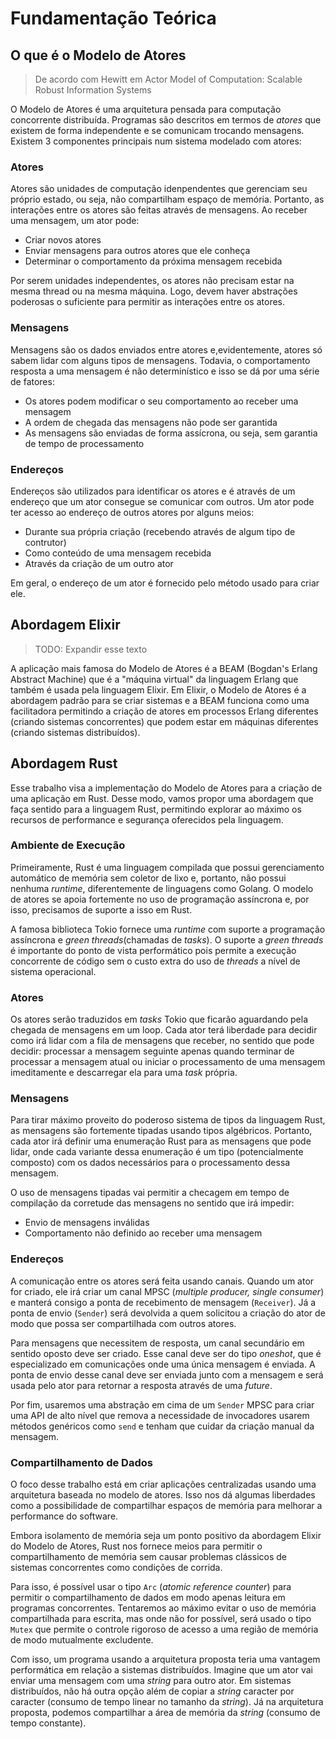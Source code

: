 # Fundamentação Teórica

## O que é o Modelo de Atores

> De acordo com Hewitt em Actor Model of Computation: Scalable Robust Information Systems

O Modelo de Atores é uma arquitetura pensada para computação concorrente distribuída. Programas são descritos em termos de _atores_ que existem de forma independente e se comunicam trocando mensagens. Existem 3 componentes principais num sistema modelado com atores:

### Atores

Atores são unidades de computação idenpendentes que gerenciam seu próprio estado, ou seja, não compartilham espaço de memória. Portanto, as interações entre os atores são feitas através de mensagens. Ao receber uma mensagem, um ator pode:

- Criar novos atores
- Enviar mensagens para outros atores que ele conheça
- Determinar o comportamento da próxima mensagem recebida

Por serem unidades independentes, os atores não precisam estar na mesma thread ou na mesma máquina. Logo, devem haver abstrações poderosas o suficiente para permitir as interações entre os atores. 

### Mensagens

Mensagens são os dados enviados entre atores e,evidentemente, atores só sabem lidar com alguns tipos de mensagens. Todavia, o comportamento resposta a uma mensagem é não determinístico e isso se dá por uma série de fatores:

- Os atores podem modificar o seu comportamento ao receber uma mensagem
- A ordem de chegada das mensagens não pode ser garantida
- As mensagens são enviadas de forma assícrona, ou seja, sem garantia de tempo de processamento

### Endereços

Endereços são utilizados para identificar os atores e é através de um endereço que um ator consegue se comunicar com outros. Um ator pode ter acesso ao endereço de outros atores por alguns meios:

- Durante sua própria criação (recebendo através de algum tipo de contrutor)
- Como conteúdo de uma mensagem recebida
- Através da criação de um outro ator

Em geral, o endereço de um ator é fornecido pelo método usado para criar ele.

## Abordagem Elixir

> TODO: Expandir esse texto

A aplicação mais famosa do Modelo de Atores é a BEAM (Bogdan's Erlang Abstract Machine) que é a "máquina virtual" da linguagem Erlang que também é usada pela linguagem Elixir. Em Elixir, o Modelo de Atores é a abordagem padrão para se criar sistemas e a BEAM funciona como uma facilitadora permitindo a criação de atores em processos Erlang diferentes (criando sistemas concorrentes) que podem estar em máquinas diferentes (criando sistemas distribuídos).

## Abordagem Rust

Esse trabalho visa a implementação do Modelo de Atores para a criação de uma aplicação em Rust. Desse modo, vamos propor uma abordagem que faça sentido para a linguagem Rust, permitindo explorar ao máximo os recursos de performance e segurança oferecidos pela linguagem.

### Ambiente de Execução

Primeiramente, Rust é uma linguagem compilada que possui gerenciamento automático de memória sem coletor de lixo e, portanto, não possui nenhuma _runtime_, diferentemente de linguagens como Golang. O modelo de atores se apoia fortemente no uso de programação assíncrona e, por isso, precisamos de suporte a isso em Rust.

A famosa biblioteca Tokio fornece uma _runtime_ com suporte a programação assíncrona e _green threads_(chamadas de _tasks_). O suporte a _green threads_ é importante do ponto de vista performático pois permite a execução concorrente de código sem o custo extra do uso de _threads_ a nível de sistema operacional.

### Atores

Os atores serão traduzidos em _tasks_ Tokio que ficarão aguardando pela chegada de mensagens em um loop. Cada ator terá liberdade para decidir como irá lidar com a fila de mensagens que receber, no sentido que pode decidir: processar a mensagem seguinte apenas quando terminar de processar a mensagem atual ou iniciar o processamento de uma mensagem imeditamente e descarregar ela para uma _task_ própria.

### Mensagens

Para tirar máximo proveito do poderoso sistema de tipos da linguagem Rust, as mensagens são fortemente tipadas usando tipos algébricos. Portanto, cada ator irá definir uma enumeração Rust para as mensagens que pode lidar, onde cada variante dessa enumeração é um tipo (potencialmente composto) com os dados necessários para o processamento dessa mensagem.

O uso de mensagens tipadas vai permitir a checagem em tempo de compilação da corretude das mensagens no sentido que irá impedir:

- Envio de mensagens inválidas
- Comportamento não definido ao receber uma mensagem

### Endereços

A comunicação entre os atores será feita usando canais. Quando um ator for criado, ele irá criar um canal MPSC (_multiple producer, single consumer_) e manterá consigo a ponta de recebimento de mensagem (`Receiver`). Já a ponta de envio (`Sender`) será devolvida a quem solicitou a criação do ator de modo que possa ser compartilhada com outros atores.

Para mensagens que necessitem de resposta, um canal secundário em sentido oposto deve ser criado. Esse canal deve ser do tipo _oneshot_, que é especializado em comunicações onde uma única mensagem é enviada. A ponta de envio desse canal deve ser enviada junto com a mensagem e será usada pelo ator para retornar a resposta através de uma _future_.

Por fim, usaremos uma abstração em cima de um `Sender` MPSC para criar uma API de alto nível que remova a necessidade de invocadores usarem métodos genéricos como `send` e tenham que cuidar da criação manual da mensagem.

### Compartilhamento de Dados

O foco desse trabalho está em criar aplicações centralizadas usando uma arquitetura baseada no modelo de atores. Isso nos dá algumas liberdades como a possibilidade de compartilhar espaços de memória para melhorar a performance do software.

Embora isolamento de memória seja um ponto positivo da abordagem Elixir do Modelo de Atores, Rust nos fornece meios para permitir o compartilhamento de memória sem causar problemas clássicos de sistemas concorrentes como condições de corrida.

Para isso, é possível usar o tipo `Arc` (_atomic reference counter_) para permitir o compartilhamento de dados em modo apenas leitura em programas concorrentes. Tentaremos ao máximo evitar o uso de memória compartilhada para escrita, mas onde não for possível, será usado o tipo `Mutex` que permite o controle rigoroso de acesso a uma região de memória de modo mutualmente excludente.

Com isso, um programa usando a arquitetura proposta teria uma vantagem performática em relação a sistemas distribuídos. Imagine que um ator vai enviar uma mensagem com uma _string_ para outro ator. Em sistemas distribuídos, não há outra opção além de copiar a _string_ caracter por caracter (consumo de tempo linear no tamanho da _string_). Já na arquitetura proposta, podemos compartilhar a área de memória da _string_ (consumo de tempo constante).
